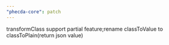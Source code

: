 ```yaml
---
"phecda-core": patch
---
```


transformClass support partial feature;rename classToValue to classToPlain(return json value)
